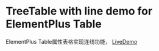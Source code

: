 # TreeTable with line demo for ElementPlus Table

ElementPlus Table属性表格实现连线功能， [LiveDemo](https://royxun.cool/tree-table-with-line-demo/)
